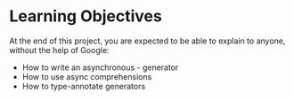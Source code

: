 # Learning Objectives
At the end of this project, you are expected to be able to explain to anyone, without the help of Google:

- How to write an asynchronous - generator
- How to use async comprehensions
- How to type-annotate generators